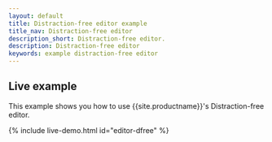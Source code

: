 ```yaml
---
layout: default
title: Distraction-free editor example
title_nav: Distraction-free editor
description_short: Distraction-free editor.
description: Distraction-free editor
keywords: example distraction-free editor
---
```


## Live example

This example shows you how to use {{site.productname}}'s Distraction-free editor.

{% include live-demo.html id="editor-dfree" %}

